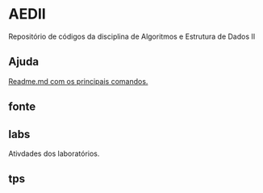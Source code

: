 # AEDII
Repositório de códigos da disciplina de Algoritmos e Estrutura de Dados II

## Ajuda

[Readme.md com os principais comandos.](ajuda/)

## fonte

## labs
Ativdades dos laboratórios.

## tps


